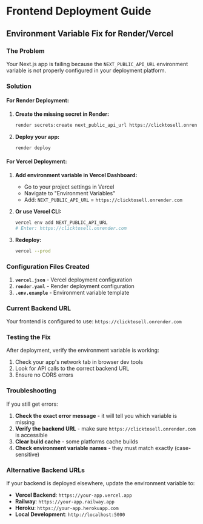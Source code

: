 # Frontend Deployment Guide

## Environment Variable Fix for Render/Vercel

### The Problem
Your Next.js app is failing because the `NEXT_PUBLIC_API_URL` environment variable is not properly configured in your deployment platform.

### Solution

#### For Render Deployment:

1. **Create the missing secret in Render:**
   ```bash
   render secrets:create next_public_api_url https://clicktosell.onrender.com
   ```

2. **Deploy your app:**
   ```bash
   render deploy
   ```

#### For Vercel Deployment:

1. **Add environment variable in Vercel Dashboard:**
   - Go to your project settings in Vercel
   - Navigate to "Environment Variables"
   - Add: `NEXT_PUBLIC_API_URL` = `https://clicktosell.onrender.com`

2. **Or use Vercel CLI:**
   ```bash
   vercel env add NEXT_PUBLIC_API_URL
   # Enter: https://clicktosell.onrender.com
   ```

3. **Redeploy:**
   ```bash
   vercel --prod
   ```

### Configuration Files Created

1. **`vercel.json`** - Vercel deployment configuration
2. **`render.yaml`** - Render deployment configuration  
3. **`.env.example`** - Environment variable template

### Current Backend URL
Your frontend is configured to use: `https://clicktosell.onrender.com`

### Testing the Fix

After deployment, verify the environment variable is working:

1. Check your app's network tab in browser dev tools
2. Look for API calls to the correct backend URL
3. Ensure no CORS errors

### Troubleshooting

If you still get errors:

1. **Check the exact error message** - it will tell you which variable is missing
2. **Verify the backend URL** - make sure `https://clicktosell.onrender.com` is accessible
3. **Clear build cache** - some platforms cache builds
4. **Check environment variable names** - they must match exactly (case-sensitive)

### Alternative Backend URLs

If your backend is deployed elsewhere, update the environment variable to:
- **Vercel Backend**: `https://your-app.vercel.app`
- **Railway**: `https://your-app.railway.app`
- **Heroku**: `https://your-app.herokuapp.com`
- **Local Development**: `http://localhost:5000`
